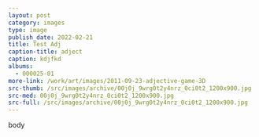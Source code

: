 ```yaml
---
layout: post
category: images
type: image
publish_date: 2022-02-21
title: Test Adj
caption-title: adject
caption: kdjfkd
albums:
  - 000025-01
more-link: /work/art/images/2011-09-23-adjective-game-3D
src-thumb: /src/images/archive/00j0j_9wrg0t2y4nrz_0ci0t2_1200x900.jpg
src-med: 00j0j_9wrg0t2y4nrz_0ci0t2_1200x900.jpg
src-full: /src/images/archive/00j0j_9wrg0t2y4nrz_0ci0t2_1200x900.jpg
---
```

body